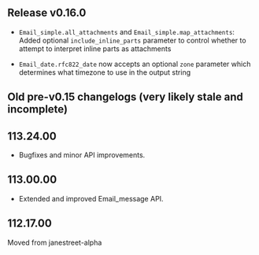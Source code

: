 ## Release v0.16.0

- `Email_simple.all_attachments` and `Email_simple.map_attachments`: Added optional
  `include_inline_parts` parameter to control whether to attempt to interpret inline
   parts as attachments

- `Email_date.rfc822_date` now accepts an optional `zone` parameter which determines what
   timezone to use in the output string

## Old pre-v0.15 changelogs (very likely stale and incomplete)

## 113.24.00

- Bugfixes and minor API improvements.

## 113.00.00

- Extended and improved Email_message API.

## 112.17.00

Moved from janestreet-alpha

